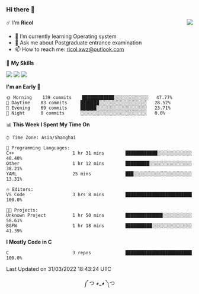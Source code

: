 ### Hi there 👋

<a href="#">
  <img align="right" src="https://github-readme-stats.vercel.app/api?username=Ricolxwz&count_private=true&show_icons=true&theme=prussian" />
</a>

☄️ I‘m **Ricol**

- 🌱 I’m currently learning Operating system
- 💬 Ask me about Postgraduate entrance examination
- 📫 How to reach me: ricol.xwz@outlook.com

🌟 **My Skills**

![](https://img.shields.io/badge/-Git-000000?style=flat-square&logo=git&logoColor=fff)
![](https://img.shields.io/badge/-C-3e74a2?style=flat-square&logo=C&logoColor=fff)
![](https://img.shields.io/badge/-Python-4fc08d?style=flat-square&logo=python&logoColor=fff)

<!--START_SECTION:waka-->
**I'm an Early 🐤** 

```text
🌞 Morning    139 commits    ████████████░░░░░░░░░░░░░   47.77% 
🌆 Daytime    83 commits     ███████░░░░░░░░░░░░░░░░░░   28.52% 
🌃 Evening    69 commits     ██████░░░░░░░░░░░░░░░░░░░   23.71% 
🌙 Night      0 commits      ░░░░░░░░░░░░░░░░░░░░░░░░░   0.0%

```


📊 **This Week I Spent My Time On** 

```text
⌚︎ Time Zone: Asia/Shanghai

💬 Programming Languages: 
C++                      1 hr 31 mins        ████████████░░░░░░░░░░░░░   48.48% 
Other                    1 hr 12 mins        █████████░░░░░░░░░░░░░░░░   38.21% 
YAML                     25 mins             ███░░░░░░░░░░░░░░░░░░░░░░   13.31%

🔥 Editors: 
VS Code                  3 hrs 8 mins        █████████████████████████   100.0%

🐱‍💻 Projects: 
Unknown Project          1 hr 50 mins        ██████████████░░░░░░░░░░░   58.61% 
BGFW                     1 hr 18 mins        ██████████░░░░░░░░░░░░░░░   41.39%

```

**I Mostly Code in C** 

```text
C                        3 repos             █████████████████████████   100.0%

```



 Last Updated on 31/03/2022 18:43:24 UTC
<!--END_SECTION:waka-->

<div align="center">
༼ つ ◕_◕ ༽つ
</div>
